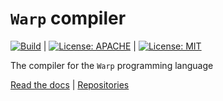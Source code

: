 # `Warp` compiler
[![Build](https://github.com/warp-lang/warpc/actions/workflows/build.yml/badge.svg?branch=main)](https://github.com/warp-lang/warpc/actions/workflows/build.yml) |
[![License: APACHE](https://img.shields.io/badge/License-Apache_2.0-blue.svg)](https://opensource.org/licenses/Apache-2.0) |
[![License: MIT](https://img.shields.io/badge/License-MIT-yellow.svg)](https://opensource.org/licenses/MIT)

The compiler for the `Warp` programming language

[Read the docs](https://www.warp-lang.org) |
[Repositories](https://www.github.com/warp-lang/warp)
